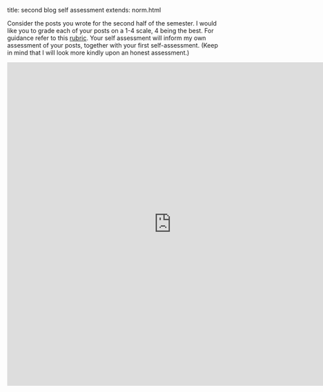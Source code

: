 title: second blog self assessment
extends: norm.html

Consider the posts you wrote for the second half of the semester. I would like you to grade each of your posts on a 1-4 scale, 4 being the best. For guidance refer to this [rubric](/rubric). Your self assessment will inform my own assessment of your posts, together with your first self-assessment. (Keep in mind that I will look more kindly upon an honest assessment.) 

<iframe src="https://docs.google.com/forms/d/1D5Db3l97E_-z7g2_HA0bGuv42QDJNLZ7vJKwhI7JT_8/viewform?embedded=true" width="760" height="750" frameborder="0" marginheight="0" marginwidth="0">Loading...</iframe>